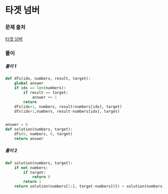 # 타겟 넘버


### 문제 출처
[타겟 넘버](https://programmers.co.kr/learn/courses/30/lessons/43165)


### 풀이
##### 풀이 1
```python
def dfs(idx, numbers, result, target):
    global answer
    if idx == len(numbers):
        if result == target:
            answer += 1
        return
    dfs(idx+1, numbers, result+numbers[idx], target)
    dfs(idx+1,numbers, result-numbers[idx], target)


answer = 0  
def solution(numbers, target):
    dfs(0, numbers, 0, target)
    return answer

```

##### 풀이 2
```python
def solution(numbers, target):
    if not numbers:
        if target:
            return 0
        return 1
    return solution(numbers[1:], target-numbers[0]) + solution(numbers[1:], target+numbers[0])

```